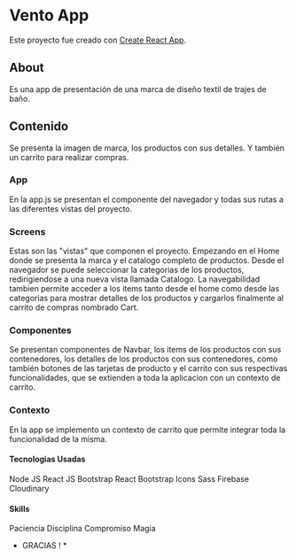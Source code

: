 # Vento App

Este proyecto fue creado con [Create React App](https://github.com/facebook/create-react-app).

## About

Es una app de presentación de una marca de diseño textil de trajes de baño.

## Contenido

Se presenta la imagen de marca, los productos con sus detalles. Y también un carrito para realizar compras.

### App

En la app.js se presentan el componente del navegador y todas sus rutas a las diferentes vistas del proyecto.

### Screens

Estas son las "vistas" que componen el proyecto. 
Empezando en el Home donde se presenta la marca y el catalogo completo de productos.
Desde el navegador se puede seleccionar la categorias de los productos, redirigiendose a una nueva vista llamada Catalogo.
La navegabilidad tambien permite acceder a los items tanto desde el home como desde las categorias para mostrar detalles de los productos y cargarlos finalmente al carrito de compras nombrado Cart.

### Componentes

Se presentan componentes de Navbar, los items de los productos con sus contenedores, los detalles de los productos con sus contenedores, como también botones de las tarjetas de producto y el carrito con sus respectivas funcionalidades, que se extienden a toda la aplicacion con un contexto de carrito.

### Contexto

En la app se implemento un contexto de carrito que permite integrar toda la funcionalidad de la misma.

#### Tecnologias Usadas

Node JS
React JS
Bootstrap React
Bootstrap Icons
Sass
Firebase
Cloudinary

#### Skills

Paciencia
Disciplina
Compromiso
Magia

* GRACIAS ! *
